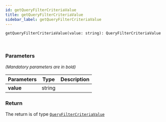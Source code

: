 ```yaml
---
id: getQueryFilterCriteriaValue
title: getQueryFilterCriteriaValue
sidebar_label: getQueryFilterCriteriaValue
---
```


```tsx
getQueryFilterCriteriaValue(value: string): QueryFilterCriteriaValue
```
<br/>



### Parameters

<font size="2"><i>(Mandatory parameters are in bold)</i></font>

| Parameters | Type | Description |
| --------- | ---- | ----------- |
| **value** | string |  |


### Return



The return is of type <code>[QueryFilterCriteriaValue](/framework-api/types/QueryFilterCriteriaValue.md)</code>
